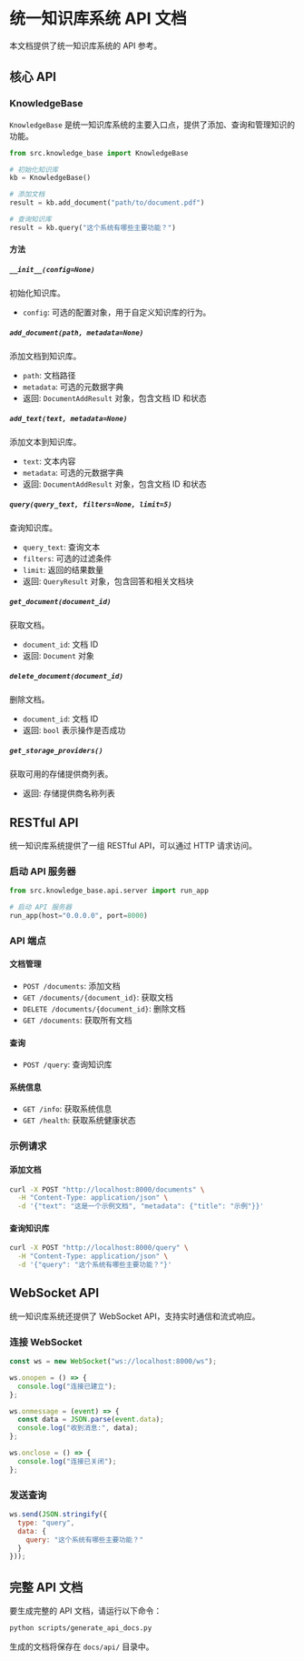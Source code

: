 # 统一知识库系统 API 文档

本文档提供了统一知识库系统的 API 参考。

## 核心 API

### KnowledgeBase

`KnowledgeBase` 是统一知识库系统的主要入口点，提供了添加、查询和管理知识的功能。

```python
from src.knowledge_base import KnowledgeBase

# 初始化知识库
kb = KnowledgeBase()

# 添加文档
result = kb.add_document("path/to/document.pdf")

# 查询知识库
result = kb.query("这个系统有哪些主要功能？")
```

#### 方法

##### `__init__(config=None)`

初始化知识库。

- `config`: 可选的配置对象，用于自定义知识库的行为。

##### `add_document(path, metadata=None)`

添加文档到知识库。

- `path`: 文档路径
- `metadata`: 可选的元数据字典
- 返回: `DocumentAddResult` 对象，包含文档 ID 和状态

##### `add_text(text, metadata=None)`

添加文本到知识库。

- `text`: 文本内容
- `metadata`: 可选的元数据字典
- 返回: `DocumentAddResult` 对象，包含文档 ID 和状态

##### `query(query_text, filters=None, limit=5)`

查询知识库。

- `query_text`: 查询文本
- `filters`: 可选的过滤条件
- `limit`: 返回的结果数量
- 返回: `QueryResult` 对象，包含回答和相关文档块

##### `get_document(document_id)`

获取文档。

- `document_id`: 文档 ID
- 返回: `Document` 对象

##### `delete_document(document_id)`

删除文档。

- `document_id`: 文档 ID
- 返回: `bool` 表示操作是否成功

##### `get_storage_providers()`

获取可用的存储提供商列表。

- 返回: 存储提供商名称列表

## RESTful API

统一知识库系统提供了一组 RESTful API，可以通过 HTTP 请求访问。

### 启动 API 服务器

```python
from src.knowledge_base.api.server import run_app

# 启动 API 服务器
run_app(host="0.0.0.0", port=8000)
```

### API 端点

#### 文档管理

- `POST /documents`: 添加文档
- `GET /documents/{document_id}`: 获取文档
- `DELETE /documents/{document_id}`: 删除文档
- `GET /documents`: 获取所有文档

#### 查询

- `POST /query`: 查询知识库

#### 系统信息

- `GET /info`: 获取系统信息
- `GET /health`: 获取系统健康状态

### 示例请求

#### 添加文档

```bash
curl -X POST "http://localhost:8000/documents" \
  -H "Content-Type: application/json" \
  -d '{"text": "这是一个示例文档", "metadata": {"title": "示例"}}'
```

#### 查询知识库

```bash
curl -X POST "http://localhost:8000/query" \
  -H "Content-Type: application/json" \
  -d '{"query": "这个系统有哪些主要功能？"}'
```

## WebSocket API

统一知识库系统还提供了 WebSocket API，支持实时通信和流式响应。

### 连接 WebSocket

```javascript
const ws = new WebSocket("ws://localhost:8000/ws");

ws.onopen = () => {
  console.log("连接已建立");
};

ws.onmessage = (event) => {
  const data = JSON.parse(event.data);
  console.log("收到消息:", data);
};

ws.onclose = () => {
  console.log("连接已关闭");
};
```

### 发送查询

```javascript
ws.send(JSON.stringify({
  type: "query",
  data: {
    query: "这个系统有哪些主要功能？"
  }
}));
```

## 完整 API 文档

要生成完整的 API 文档，请运行以下命令：

```bash
python scripts/generate_api_docs.py
```

生成的文档将保存在 `docs/api/` 目录中。